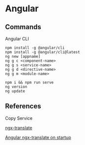# Angular

## Commands

Angular CLI

```
npm install -g @angular/cli
npm install -g @angular/cli@latest
ng new [appname]
ng g c <component-name>
ng g s <service-name>
ng g d <directive-name>
ng g m <module-name>
```

```
npm i && npm run serve
ng version
ng update
```

## References

Copy Service

[ngx-translate](https://www.codeandweb.com/babeledit/tutorials/how-to-translate-your-angular-app-with-ngx-translate)

[Angular ngx-translate on startup](https://mcvendrell.medium.com/configuring-ngx-translate-to-load-at-startup-in-angular-1995e7dd6fcc)
